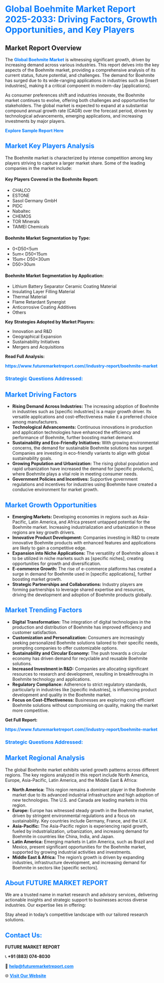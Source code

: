 <h1 style="color: #007BFF;">Global Boehmite Market Report 2025-2033: Driving Factors, Growth Opportunities, and Key Players</h1>

<section id="overview">
<h2>Market Report Overview</h2>
<p>The <a href="https://www.futuremarketreport.com//industry-report/boehmite-market" style="color: #007BFF; text-decoration: none;"><strong>Global Boehmite Market</strong></a> is witnessing significant growth, driven by increasing demand across various industries. This report delves into the key aspects of the Boehmite market, providing a comprehensive analysis of its current status, future potential, and challenges. The demand for Boehmite has surged due to its wide-ranging applications in industries such as [insert industries], making it a critical component in modern-day [applications].</p>
<p>As consumer preferences shift and industries innovate, the Boehmite market continues to evolve, offering both challenges and opportunities for stakeholders. The global market is expected to expand at a substantial compound annual growth rate (CAGR) over the forecast period, driven by technological advancements, emerging applications, and increasing investments by major players.</p>
</section>

<section id="overview">
<p><a href="https://www.futuremarketreport.com//request-sample/reportId=86116" style="color: #007BFF; text-decoration: none;"><strong>Explore Sample Report Here</strong></a></p>
</section>

<section id="key-players">
<h2 style="color: #007BFF;">Market Key Players Analysis</h2>
<p>The Boehmite market is characterized by intense competition among key players striving to capture a larger market share. Some of the leading companies in the market include:</p>
<h4>Key Players Covered in the Boehmite Report:</h4>
<ul><li>CHALCO</li><li>ESTONE</li><li>Sasol Germany GmbH</li><li>PIDC</li><li>Nabaltec</li><li>CHEMOS</li><li>TOR Minerals</li><li>TAIMEI Chemicals</li></ul>
<h4>Boehmite Market Segmentation by Type:</h4>
<ul><li>0&lt;D50&lt;5um</li><li>5um&lt; D50&lt;15um</li><li>15um&lt; D50&lt;30um</li><li>D50&gt;30um</li></ul>

<h4>Boehmite Market Segmentation by Application:</h4>
<ul><li>Lithium Battery Separator Ceramic Coating Material</li><li>Insulating Layer Filling Material</li><li>Thermal Material</li><li>Flame Retardant Synergist</li><li>Anticorrosive Coating Additives</li><li>Others</li></ul>
<p><strong>Key Strategies Adopted by Market Players:</strong></p>
<ul>
<li>Innovation and R&D</li>
<li>Geographical Expansion</li>
<li>Sustainability Initiatives</li>
<li>Mergers and Acquisitions</li>
</ul>
</section>

<section>
<p><strong>Read Full Analysis: </strong></p><a href="https://www.futuremarketreport.com//industry-report/boehmite-market" style="color: #007BFF; text-decoration: none;"><strong>https://www.futuremarketreport.com//industry-report/boehmite-market</strong></a>
<h3 style="color: #007BFF;">Strategic Questions Addressed:</h3>
</section>

<section id="driving-factors">
<h2 style="color: #007BFF;">Market Driving Factors</h2>
<ul>
<li><strong>Rising Demand Across Industries:</strong> The increasing adoption of Boehmite in industries such as [specific industries] is a major growth driver. Its versatile applications and cost-effectiveness make it a preferred choice among manufacturers.</li>
<li><strong>Technological Advancements:</strong> Continuous innovations in production and application technologies have enhanced the efficiency and performance of Boehmite, further boosting market demand.</li>
<li><strong>Sustainability and Eco-Friendly Initiatives:</strong> With growing environmental concerns, the demand for sustainable Boehmite solutions has surged. Companies are investing in eco-friendly variants to align with global sustainability goals.</li>
<li><strong>Growing Population and Urbanization:</strong> The rising global population and rapid urbanization have increased the demand for [specific products], where Boehmite plays a vital role in meeting consumer needs.</li>
<li><strong>Government Policies and Incentives:</strong> Supportive government regulations and incentives for industries using Boehmite have created a conducive environment for market growth.</li>
</ul>
</section>

<section id="growth-opportunities">
<h2 style="color: #007BFF;">Market Growth Opportunities</h2>
<ul>
<li><strong>Emerging Markets:</strong> Developing economies in regions such as Asia-Pacific, Latin America, and Africa present untapped potential for the Boehmite market. Increasing industrialization and urbanization in these regions are key growth drivers.</li>
<li><strong>Innovative Product Development:</strong> Companies investing in R&D to create innovative Boehmite products with enhanced features and applications are likely to gain a competitive edge.</li>
<li><strong>Expansion into Niche Applications:</strong> The versatility of Boehmite allows it to be utilized in niche markets such as [specific niches], creating opportunities for growth and diversification.</li>
<li><strong>E-commerce Growth:</strong> The rise of e-commerce platforms has created a surge in demand for Boehmite used in [specific applications], further boosting market growth.</li>
<li><strong>Strategic Partnerships and Collaborations:</strong> Industry players are forming partnerships to leverage shared expertise and resources, driving the development and adoption of Boehmite products globally.</li>
</ul>
</section>

<section id="trending-factors">
<h2 style="color: #007BFF;">Market Trending Factors</h2>
<ul>
<li><strong>Digital Transformation:</strong> The integration of digital technologies in the production and distribution of Boehmite has improved efficiency and customer satisfaction.</li>
<li><strong>Customization and Personalization:</strong> Consumers are increasingly seeking personalized Boehmite solutions tailored to their specific needs, prompting companies to offer customizable options.</li>
<li><strong>Sustainability and Circular Economy:</strong> The push towards a circular economy has driven demand for recyclable and reusable Boehmite solutions.</li>
<li><strong>Increased Investment in R&D:</strong> Companies are allocating significant resources to research and development, resulting in breakthroughs in Boehmite technology and applications.</li>
<li><strong>Regulatory Compliance:</strong> Adherence to strict regulatory standards, particularly in industries like [specific industries], is influencing product development and quality in the Boehmite market.</li>
<li><strong>Focus on Cost-Effectiveness:</strong> Businesses are exploring cost-efficient Boehmite solutions without compromising on quality, making the market more competitive.</li>
</ul>
</section>

<section>
<p><strong>Get Full Report: </strong></p><a href="https://www.futuremarketreport.com//industry-report/boehmite-market" style="color: #007BFF; text-decoration: none;"><strong>https://www.futuremarketreport.com//industry-report/boehmite-market</strong></a>
<h3 style="color: #007BFF;">Strategic Questions Addressed:</h3>
</section>


<section id="regional-analysis">
<h2 style="color: #007BFF;">Market Regional Analysis</h2>
<p>The global Boehmite market exhibits varied growth patterns across different regions. The key regions analyzed in this report include North America, Europe, Asia-Pacific, Latin America, and the Middle East & Africa:</p>
<ul>
<li><strong>North America:</strong> This region remains a dominant player in the Boehmite market due to its advanced industrial infrastructure and high adoption of new technologies. The U.S. and Canada are leading markets in this region.</li>
<li><strong>Europe:</strong> Europe has witnessed steady growth in the Boehmite market, driven by stringent environmental regulations and a focus on sustainability. Key countries include Germany, France, and the U.K.</li>
<li><strong>Asia-Pacific:</strong> The Asia-Pacific region is experiencing rapid growth, fueled by industrialization, urbanization, and increasing demand for Boehmite in countries like China, India, and Japan.</li>
<li><strong>Latin America:</strong> Emerging markets in Latin America, such as Brazil and Mexico, present significant opportunities for the Boehmite market, supported by growing industrial activities and investments.</li>
<li><strong>Middle East & Africa:</strong> The region’s growth is driven by expanding industries, infrastructure development, and increasing demand for Boehmite in sectors like [specific sectors].</li>
</ul>
</section>

<footer>
<h2 style="color: #007BFF;">About FUTURE MARKET REPORT</h2>
<p>We are a trusted name in market research and advisory services, delivering actionable insights and strategic support to businesses across diverse industries. Our expertise lies in offering:</p>

<p>Stay ahead in today’s competitive landscape with our tailored research solutions.</p>

<h2 style="color: #007BFF;">Contact Us:</h2>
<p><strong>FUTURE MARKET REPORT</strong></p>
<p>📞 <strong>+91 (883) 074-8030</strong></p>
<p>📧 <strong><a href="mailto:help@futuremarketreport.com" style="color: #007BFF;">help@futuremarketreport.com</a></strong></p>
<p>🌐 <strong><a href="https://www.futuremarketreport.com/" style="color: #007BFF;">Visit Our Website</a></strong></p>
</footer>